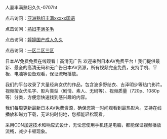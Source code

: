 
人妻丰满熟妇久久-0707ht


点击访问：<a href="https://gsd-agv.pages.dev/">亚洲熟妇丰满xxxxx国语</a>

点击访问：<a href="https://gda-c7m.pages.dev/">熟妇丰满多毛</a>

点击访问：<a href="https://gfd-5xg.pages.dev/">婷婷国产成人久久</a>

点击访问：<a href="https://bsdf-5f5.pages.dev/">一区二区三区</a>


日本AV免费免费在线观看｜高清无广告
欢迎来到日本AV免费平台！我们提供最新、最全的高清无码和无广告日本AV资源，所有视频完全免费，支持手机、平板、电脑等设备观看，保证流畅播放。

我们的平台收录了大量经典女优的作品，包含波多野结衣、吉泽明步等热门影片。视频按女优名字、影片类型（剧情、素人、无码等）、视频质量（720p、1080p等）分类，方便您快速找到感兴趣的内容。

我们每周更新最新日本AV免费资源，确保您第一时间观看到最热影片。支持在线播放和磁力下载，无论何时何地，您都能轻松观看。

采用CDN加速技术和响应式设计，无论您使用手机还是电脑，都能保证视频播放流畅，减少卡顿现象。




<span style="display:none;">[Canonical link](）</span>
